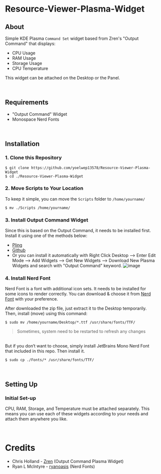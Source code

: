 # Resource-Viewer-Plasma-Widget
## About
Simple KDE Plasma ```Command Set``` widget based from Zren's "Output Command" that displays:
- CPU Usage
- RAM Usage
- Storage Usage
- CPU Temperature

This widget can be attached on the Desktop or the Panel.

<br>

## Requirements
- "Output Command" Widget
- Monospace Nerd Fonts

<br>

## Installation
### 1. Clone this Repository
```
$ git clone https://github.com/yoelwep13578/Resource-Viewer-Plasma-Widget
$ cd ./Resource-Viewer-Plasma-Widget
```

### 2. Move Scripts to Your Location
To keep it simple, you can move the ```Scripts``` folder to ```/home/yourname/```
```
$ mv ./Scripts /home/yourname/
```

### 3. Install Output Command Widget
Since this is based on the Output Command, it needs to be installed first. Install it using one of the methods below:
- [Pling](https://www.pling.com/p/2136636/)
- [Github](https://github.com/Zren/plasma-applet-commandoutput)
- Or you can install it automatically with Right Click Desktop --> Enter Edit Mode --> Add Widgets --> Get New Widgets --> Download New Plasma Widgets and search with "Output Command" keyword.
![image](https://github.com/user-attachments/assets/815ae5d9-5844-4214-9ba2-27c0b8ac3d2c)

### 4. Install Nerd Font
Nerd Font is a font with additional icon sets. It needs to be installed for some icons to render correctly. You can download & choose it from [Nerd Font](https://www.nerdfonts.com/font-downloads) with your preference.

After downloaded the zip file, just extract it to the Desktop temporarily.
Then, install (move) using this command:
```
$ sudo mv /home/yourname/Desktop/*.ttf /usr/share/fonts/TTF/
```

> Sometimes, system need to be restarted to refresh any changes

<br>
But if you don’t want to choose, simply install JetBrains Mono Nerd Font that included in this repo. Then install it.

```
$ sudo cp ./Fonts/* /usr/share/fonts/TTF/
```

<br>

## Setting Up
### Initial Set-up
CPU, RAM, Storage, and Temperature must be attached separately. This means you can use each of these widgets according to your needs and attach them anywhere you like.

<br>

# Credits
- Chris Holland - [Zren](https://github.com/Zren) (Output Command Plasma Widget)
- Ryan L McIntyre - [ryanoasis](https://github.com/ryanoasis) (Nerd Fonts)
